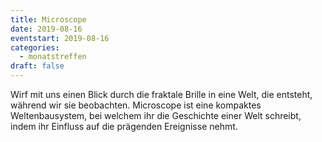 ```yaml
---
title: Microscope
date: 2019-08-16
eventstart: 2019-08-16
categories:
  - monatstreffen
draft: false
---
```

Wirf mit uns einen Blick durch die fraktale Brille in eine Welt, die entsteht, während wir sie beobachten. Microscope 
ist eine kompaktes Weltenbausystem, bei welchem ihr die Geschichte einer Welt schreibt, indem ihr Einfluss auf die 
prägenden Ereignisse nehmt.

